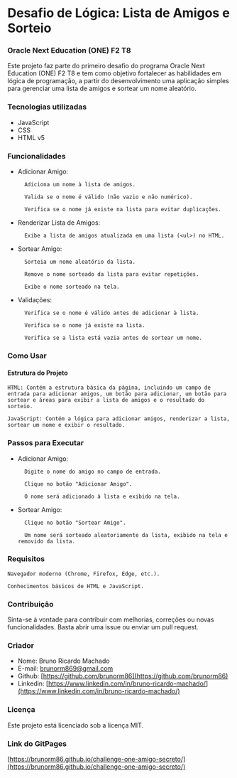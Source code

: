 # Desafio de Lógica: Lista de Amigos e Sorteio
### Oracle Next Education (ONE) F2 T8

Este projeto faz parte do primeiro desafio do programa Oracle Next Education (ONE) F2 T8 e tem como objetivo fortalecer as habilidades em lógica de programação, a partir do desenvolvimento uma aplicação simples para gerenciar uma lista de amigos e sortear um nome aleatório.

### Tecnologias utilizadas
- JavaScript
- CSS
- HTML v5

### Funcionalidades

- Adicionar Amigo:

        Adiciona um nome à lista de amigos.

        Valida se o nome é válido (não vazio e não numérico).

        Verifica se o nome já existe na lista para evitar duplicações.

- Renderizar Lista de Amigos:

        Exibe a lista de amigos atualizada em uma lista (<ul>) no HTML.

- Sortear Amigo:

        Sorteia um nome aleatório da lista.

        Remove o nome sorteado da lista para evitar repetições.

        Exibe o nome sorteado na tela.

- Validações:

        Verifica se o nome é válido antes de adicionar à lista.

        Verifica se o nome já existe na lista.

        Verifica se a lista está vazia antes de sortear um nome.

### Como Usar

#### Estrutura do Projeto

    HTML: Contém a estrutura básica da página, incluindo um campo de entrada para adicionar amigos, um botão para adicionar, um botão para sortear e áreas para exibir a lista de amigos e o resultado do sorteio.

    JavaScript: Contém a lógica para adicionar amigos, renderizar a lista, sortear um nome e exibir o resultado.

### Passos para Executar

- Adicionar Amigo:

        Digite o nome do amigo no campo de entrada.

        Clique no botão "Adicionar Amigo".

        O nome será adicionado à lista e exibido na tela.

- Sortear Amigo:

        Clique no botão "Sortear Amigo".

        Um nome será sorteado aleatoriamente da lista, exibido na tela e removido da lista.

### Requisitos

    Navegador moderno (Chrome, Firefox, Edge, etc.).

    Conhecimentos básicos de HTML e JavaScript.

### Contribuição

Sinta-se à vontade para contribuir com melhorias, correções ou novas funcionalidades. Basta abrir uma issue ou enviar um pull request.

### Criador

- Nome: Bruno Ricardo Machado
- E-mail: [brunorm869@gmail.com](brunorm869@gmail.com)
- Github: [https://github.com/brunorm86](https://github.com/brunorm86)
- Linkedin: [https://www.linkedin.com/in/bruno-ricardo-machado/](https://www.linkedin.com/in/bruno-ricardo-machado/)

### Licença

Este projeto está licenciado sob a licença MIT.

### Link do GitPages

[https://brunorm86.github.io/challenge-one-amigo-secreto/](https://brunorm86.github.io/challenge-one-amigo-secreto/)
